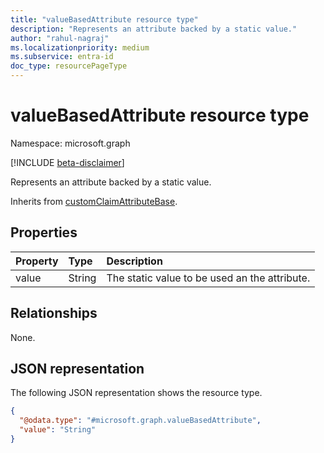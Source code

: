 ```yaml
---
title: "valueBasedAttribute resource type"
description: "Represents an attribute backed by a static value."
author: "rahul-nagraj"
ms.localizationpriority: medium
ms.subservice: entra-id
doc_type: resourcePageType
---
```


# valueBasedAttribute resource type

Namespace: microsoft.graph

[!INCLUDE [beta-disclaimer](../../includes/beta-disclaimer.md)]

Represents an attribute backed by a static value.

Inherits from [customClaimAttributeBase](../resources/customclaimattributebase.md).

## Properties
|Property|Type|Description|
|:---|:---|:---|
|value|String|The static value to be used an the attribute.|

## Relationships
None.

## JSON representation
The following JSON representation shows the resource type.
<!-- {
  "blockType": "resource",
  "@odata.type": "microsoft.graph.valueBasedAttribute"
}
-->
``` json
{
  "@odata.type": "#microsoft.graph.valueBasedAttribute",
  "value": "String"
}
```


